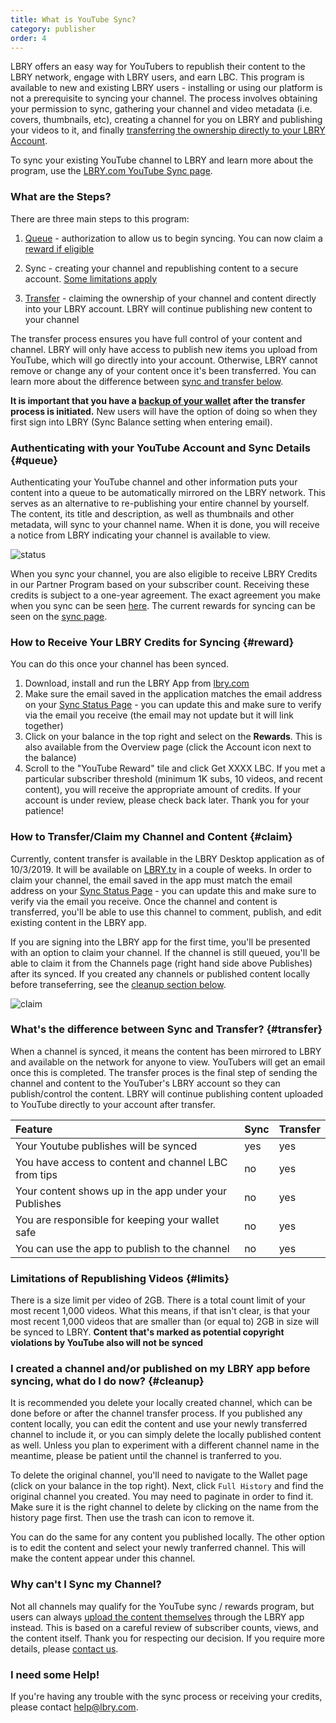 ```yaml
---
title: What is YouTube Sync?
category: publisher
order: 4
---
```


LBRY offers an easy way for YouTubers to republish their content to the LBRY network, engage with LBRY users, and earn LBC. This program is available to new and existing LBRY users - installing or using our platform is not a prerequisite to syncing your channel. The process involves obtaining your permission to sync, gathering your channel and video metadata (i.e. covers, thumbnails, etc), creating a channel for you on LBRY and publishing your videos to it, and finally [transferring the ownership directly to your LBRY Account](#claim).  

To sync your existing YouTube channel to LBRY and learn more about the program, use the [LBRY.com YouTube Sync page](/youtube).

### What are the Steps?

There are three main steps to this program: 

1) [Queue](#queue) - authorization to allow us to begin syncing. You can now claim a [reward if eligible](#reward)

2) Sync - creating your channel and republishing content to a secure account. [Some limitations apply](#limits)

3) [Transfer](#claim) - claiming the ownership of your channel and content directly into your LBRY account. LBRY will continue publishing new content to your channel

The transfer process ensures you have full control of your content and channel. LBRY will only have access to publish new items you upload from YouTube, which will go directly into your account. Otherwise, LBRY cannot remove or change any of your content once it's been transferred. You can learn more about the difference between [sync and transfer below](#transfer).

**It is important that you have a [backup of your wallet](faq/how-to-backup-wallet) after the transfer process is initiated.** New users will have the option of doing so when they first sign into LBRY (Sync Balance setting when entering email). 

### Authenticating with your YouTube Account and Sync Details {#queue}
Authenticating your YouTube channel and other information puts your content into a queue to be automatically mirrored on the LBRY network. This serves as an alternative to re-publishing your entire channel by yourself. The content, its title and description, as well as thumbnails and other metadata, will sync to your channel name. When it is done, you will receive a notice from LBRY indicating your channel is available to view.

![status](https://spee.ch/2/sync-status.png)

When you sync your channel, you are also eligible to receive LBRY Credits in our Partner Program based on your subscriber count. Receiving these credits is subject to a one-year agreement. The exact agreement you make when you sync can be seen [here](/faq/youtube-terms). The current rewards for syncing can be seen on the [sync page](/youtube).

### How to Receive Your LBRY Credits for Syncing {#reward}

You can do this once your channel has been synced.

1) Download, install and run the LBRY App from [lbry.com](https://lbry.com/get)
2) Make sure the email saved in the application matches the email address on your [Sync Status Page](/youtube/status) - you can update this and make sure to verify via the email you receive (the email may not update but it will link together)
3) Click on your balance in the top right and select on the **Rewards**. This is also available from the Overview page (click the Account icon next to the balance)
4) Scroll to the "YouTube Reward" tile and click Get XXXX LBC. If you met a particular subscriber threshold (minimum 1K subs, 10 videos, and recent content), you will receive the appropriate amount of credits. If your account is under review, please check back later. Thank you for your patience! 

### How to Transfer/Claim my Channel and Content {#claim}

Currently, content transfer is available in the LBRY Desktop application as of 10/3/2019. It will be available on [LBRY.tv](https://beta.lbry.tv) in a couple of weeks. In order to claim your channel, the email saved in the app must match the email address on your [Sync Status Page](/youtube/status) - you can update this and make sure to verify via the email you receive. Once the channel and content is transferred, you'll be able to use this channel to comment, publish, and edit existing content in the LBRY app. 

If you are signing into the LBRY app for the first time, you'll be presented with an option to claim your channel. If the channel is still queued, you'll be able to claim it from the Channels page (right hand side above Publishes) after its synced. If you created any channels or published content locally before transeferring, see the [cleanup section  below](#cleanup). 

![claim](https://spee.ch/2/sync-faq-2.png)

### What's the difference between Sync and Transfer? {#transfer}

When a channel is synced, it means the content has been mirrored to LBRY and available on the network for anyone to view. YouTubers will get an email once this is completed. The transfer proces is the final step of sending the channel and content to the YouTuber's LBRY account so they can publish/control the content. LBRY will continue publishing content uploaded to YouTube directly to your account after transfer. 

Feature | Sync | Transfer |
:------------ | :-------------| :-------------|
Your Youtube publishes will be synced | yes |  yes |
You have access to content and channel LBC from tips | no |  yes |
Your content shows up in the app under your Publishes | no |  yes |
You are responsible for keeping your wallet safe | no |  yes |
You can use the app to publish to the channel | no |  yes |

### Limitations of Republishing Videos {#limits}

There is a size limit per video of 2GB. There is a total count limit of your most recent 1,000 videos. What this means, if that isn't clear, is that your most recent 1,000 videos that are smaller than (or equal to) 2GB in size will be synced to LBRY. **Content that's marked as potential copyright violations by YouTube also will not be synced**

### I created a channel and/or published on my LBRY app before syncing, what do I do now? {#cleanup}

It is recommended you delete your locally created channel, which can be done before or after the channel transfer process. If you published any content locally, you can edit the content and use your newly transferred channel to include it, or you can simply delete the locally published content as well. Unless you plan to experiment with a different channel name in the meantime, please be patient until the channel is tranferred to you.

To delete the original channel, you'll need to navigate to the Wallet page (click on your balance in the top right). Next, click `Full History` and find the original channel you created. You may need to paginate in order to find it. Make sure it is the right channel to delete by clicking on the name from the history page first. Then use the trash can icon to remove it. 

You can do the same for any content you published locally. The other option is to edit the content and select your newly tranferred channel. This will make the content appear under this channel. 

### Why can't I Sync my Channel?

Not all channels may qualify for the YouTube sync / rewards program, but users can always [upload the content themselves](https://lbry.com/faq/how-to-publish) through the LBRY app instead. This is based on a careful review of subscriber counts, views, and the content itself. Thank you for respecting our decision. If you require more details, please [contact us](mailto:hello@lbry.com).

### I need some Help!

If you're having any trouble with the sync process or receiving your credits, please contact [help@lbry.com](mailto:help@lbry.com).
